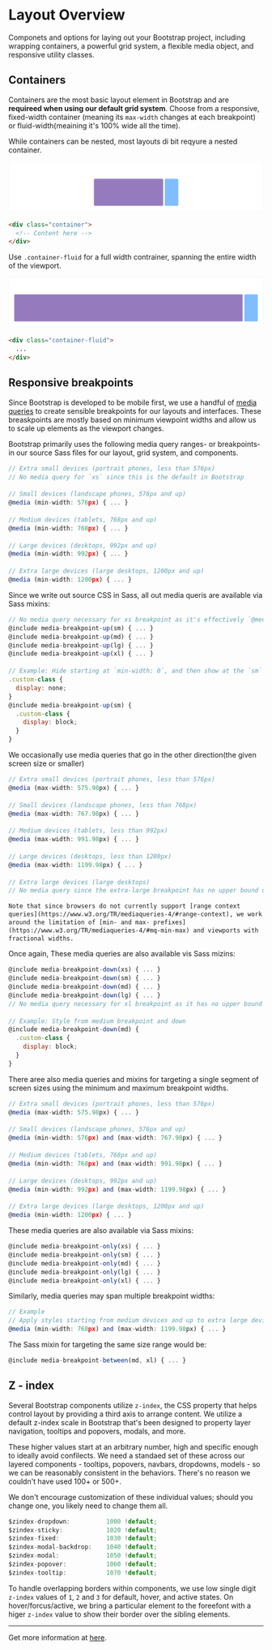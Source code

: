 # Layout Overview

Componets and options for laying out your Bootstrap project, including wrapping containers, a powerful grid system, a flexible media object, and responsive utility classes.

## Containers

Containers are the most basic layout element in Bootstrap and are **requireed when using our default grid system**. Choose from a responsive, fixed-width container (meaning its `max-width` changes at each breakpoint) or fluid-width(meaining it's 100% wide all the time).

While containers can be nested, most layouts di bit reqyure a nested container.

![container-normal](../../../../../img-root/contaners_bootstrap.png)

```html
<div class="container">
  <!-- Content here -->
</div>
```

Use `.container-fluid` for a full width contrainer, spanning the entire width of the viewport.

![container fluid](../../../../../img-root/container-fluid.png)

```html
<div class="container-fluid">
  ...
</div>
```

## Responsive breakpoints

Since Bootstrap is developed to be mobile first, we use a handful of [media queries](https://developer.mozilla.org/en-US/docs/Web/CSS/Media_Queries/Using_media_queries) to create sensible breakpoints for our layouts and interfaces. These breaskpoints are mostly based on minimum viewpoint widths and allow us to scale up elements as the viewport changes.

Bootstrap primarily uses the following media query ranges- or breakpoints- in our source Sass files for our layout, grid system, and components.

```javascript
// Extra small devices (portrait phones, less than 576px)
// No media query for `xs` since this is the default in Bootstrap

// Small devices (landscape phones, 576px and up)
@media (min-width: 576px) { ... }

// Medium devices (tablets, 768px and up)
@media (min-width: 768px) { ... }

// Large devices (desktops, 992px and up)
@media (min-width: 992px) { ... }

// Extra large devices (large desktops, 1200px and up)
@media (min-width: 1200px) { ... }
```

Since we write out source CSS in Sass, all out media queris are available via Sass mixins:

```javascript
// No media query necessary for xs breakpoint as it's effectively `@media (min-width: 0) { ... }`
@include media-breakpoint-up(sm) { ... }
@include media-breakpoint-up(md) { ... }
@include media-breakpoint-up(lg) { ... }
@include media-breakpoint-up(xl) { ... }

// Example: Hide starting at `min-width: 0`, and then show at the `sm` breakpoint
.custom-class {
  display: none;
}
@include media-breakpoint-up(sm) {
  .custom-class {
    display: block;
  }
}
```

We occasionally use media queries that go in the other direction(the given screen size or smaller)

```javascript
// Extra small devices (portrait phones, less than 576px)
@media (max-width: 575.98px) { ... }

// Small devices (landscape phones, less than 768px)
@media (max-width: 767.98px) { ... }

// Medium devices (tablets, less than 992px)
@media (max-width: 991.98px) { ... }

// Large devices (desktops, less than 1200px)
@media (max-width: 1199.98px) { ... }

// Extra large devices (large desktops)
// No media query since the extra-large breakpoint has no upper bound on its width
```

    Note that since browsers do not currently support [range context queries](https://www.w3.org/TR/mediaqueries-4/#range-context), we work around the limitation of [min- and max- prefixes](https://www.w3.org/TR/mediaqueries-4/#mq-min-max) and viewports with fractional widths.

Once again, These media queries are also available vis Sass mizins:

```javascript
@include media-breakpoint-down(xs) { ... }
@include media-breakpoint-down(sm) { ... }
@include media-breakpoint-down(md) { ... }
@include media-breakpoint-down(lg) { ... }
// No media query necessary for xl breakpoint as it has no upper bound on its width

// Example: Style from medium breakpoint and down
@include media-breakpoint-down(md) {
  .custom-class {
    display: block;
  }
}
```

There aree also media queries and mixins for targeting a single segment of screen sizes using the minimum and maximum breakpoint widths.

```javascript
// Extra small devices (portrait phones, less than 576px)
@media (max-width: 575.98px) { ... }

// Small devices (landscape phones, 576px and up)
@media (min-width: 576px) and (max-width: 767.98px) { ... }

// Medium devices (tablets, 768px and up)
@media (min-width: 768px) and (max-width: 991.98px) { ... }

// Large devices (desktops, 992px and up)
@media (min-width: 992px) and (max-width: 1199.98px) { ... }

// Extra large devices (large desktops, 1200px and up)
@media (min-width: 1200px) { ... }
```

These media queries are also available via Sass mixins:

```javascript
@include media-breakpoint-only(xs) { ... }
@include media-breakpoint-only(sm) { ... }
@include media-breakpoint-only(md) { ... }
@include media-breakpoint-only(lg) { ... }
@include media-breakpoint-only(xl) { ... }
```

Similarly, media queries may span multiple breakpoint widths:

```javascript
// Example
// Apply styles starting from medium devices and up to extra large devices
@media (min-width: 768px) and (max-width: 1199.98px) { ... }
```

The Sass mixin for targeting the same size range would be:

```javascript
@include media-breakpoint-between(md, xl) { ... }
```

## Z - index

Several Bootstrap components utilize `z-index`, the CSS property that helps control layout by providing a third axis to arrange content. We utilize a default z-index scale in Bootstrap that's been designed to property layer navigation, tooltips and popovers, modals, and more.

These higher values start at an arbitrary number, high and specific enough to ideally avoid confilects. We need a standaed set of these across our layered components - tooltips, popovers, navbars, dropdowns, models - so we can be reasonably consistent in the behaviors. There's no reason we couldn't have used 100+ or 500+.

We don't encourage customization of these individual values; should you change one, you likely need to change them all.

```javascript
$zindex-dropdown:          1000 !default;
$zindex-sticky:            1020 !default;
$zindex-fixed:             1030 !default;
$zindex-modal-backdrop:    1040 !default;
$zindex-modal:             1050 !default;
$zindex-popover:           1060 !default;
$zindex-tooltip:           1070 !default;
```

To handle overlapping borders within components, we use low single digit `z-index` values of `1`, `2` and `3` for default, hover, and active states. On hover/forcus/active, we bring a particular element to the foreefont with a higer `z-index` value to show their border over the sibling elements.

<hr/>

Get more information at [here](https://getbootstrap.com/docs/4.3/layout/overview/).
